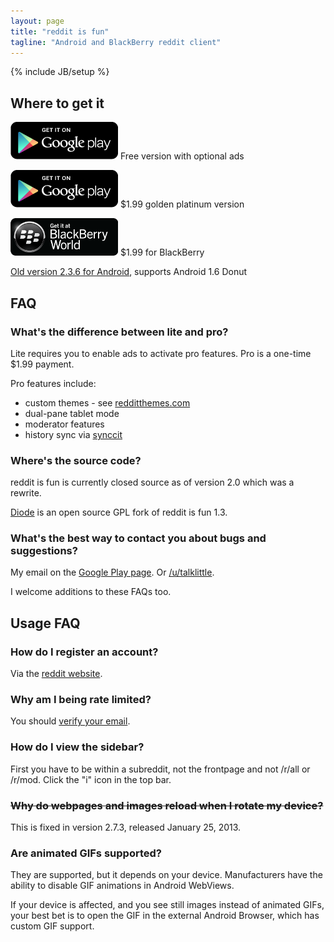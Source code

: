```yaml
---
layout: page
title: "reddit is fun"
tagline: "Android and BlackBerry reddit client"
---
```

{% include JB/setup %}

## Where to get it

[![Lite version on Google Play](/assets/images/get_it_on_play_logo_large.png)](http://play.google.com/store/apps/details?id=com.andrewshu.android.reddit)
Free version with optional ads

[![Pro version on Google Play](/assets/images/get_it_on_play_logo_large.png)](http://play.google.com/store/apps/details?id=com.andrewshu.android.redditdonation)
$1.99 golden platinum version

[![Pro version on BlackBerry App World](/assets/images/bbworld172x60.png)](http://appworld.blackberry.com/webstore/content/99114/)
$1.99 for BlackBerry

[Old version 2.3.6 for Android](https://s3.amazonaws.com/reddit-is-fun-archive/reddit-is-fun-lite_2.3.6.apk), supports Android 1.6 Donut



## FAQ

### What's the difference between lite and pro?

Lite requires you to enable ads to activate pro features. Pro is a one-time $1.99 payment.

Pro features include:
* custom themes - see [redditthemes.com](http://redditthemes.com)
* dual-pane tablet mode
* moderator features
* history sync via [synccit](http://synccit.com)

### Where's the source code?

reddit is fun is currently closed source as of version 2.0 which was a rewrite.

[Diode](http://github.com/zagaberoo/diode) is an open source GPL fork of reddit is fun 1.3.

### What's the best way to contact you about bugs and suggestions?

My email on the [Google Play page](http://play.google.com/store/apps/details?id=com.andrewshu.android.reddit). Or [/u/talklittle](http://www.reddit.com/u/talklittle).

I welcome additions to these FAQs too.


## Usage FAQ

### How do I register an account?

Via the [reddit website](https://ssl.reddit.com/login).

### Why am I being rate limited?

You should [verify your email](https://ssl.reddit.com/prefs/update).

### How do I view the sidebar?

First you have to be within a subreddit, not the frontpage and not /r/all or /r/mod. Click the "i" icon in the top bar.

### <strike>Why do webpages and images reload when I rotate my device?</strike>

This is fixed in version 2.7.3, released January 25, 2013.

### Are animated GIFs supported?

They are supported, but it depends on your device. Manufacturers have the ability to disable GIF animations in Android WebViews.

If your device is affected, and you see still images instead of animated GIFs, your best bet is to open the GIF in the external Android Browser, which has custom GIF support.

